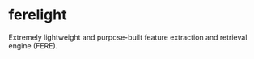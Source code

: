 # ferelight
Extremely lightweight and purpose-built feature extraction and retrieval engine (FERE).

